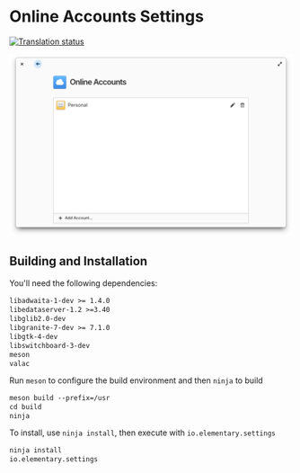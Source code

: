 # Online Accounts Settings
[![Translation status](https://l10n.elementaryos.org/widget/settings/onlineaccounts/svg-badge.svg)](https://l10n.elementaryos.org/engage/settings/)

![screenshot](data/screenshot.png?raw=true)

## Building and Installation

You'll need the following dependencies:

    libadwaita-1-dev >= 1.4.0
    libedataserver-1.2 >=3.40
    libglib2.0-dev
    libgranite-7-dev >= 7.1.0
    libgtk-4-dev
    libswitchboard-3-dev
    meson
    valac

Run `meson` to configure the build environment and then `ninja` to build

    meson build --prefix=/usr
    cd build
    ninja

To install, use `ninja install`, then execute with `io.elementary.settings`

    ninja install
    io.elementary.settings
